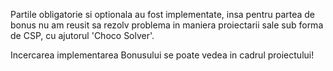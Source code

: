 Partile obligatorie si optionala au fost implementate, insa pentru partea de bonus nu am reusit sa rezolv problema in maniera proiectarii sale sub forma de CSP, cu ajutorul 'Choco Solver'.

Incercarea implementarea Bonusului se poate vedea in cadrul proiectului!

